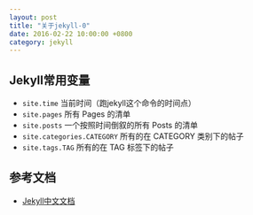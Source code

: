 ```yaml
---
layout: post
title: "关于jekyll-0"
date: 2016-02-22 10:00:00 +0800
category: jekyll
---
```


## Jekyll常用变量
* `site.time` 当前时间（跑jekyll这个命令的时间点）
* `site.pages` 所有 Pages 的清单
* `site.posts` 一个按照时间倒叙的所有 Posts 的清单
* `site.categories.CATEGORY` 所有的在 CATEGORY 类别下的帖子
* `site.tags.TAG` 所有的在 TAG 标签下的帖子

## 参考文档
* [Jekyll中文文档](http://jekyll.bootcss.com/docs/home/)